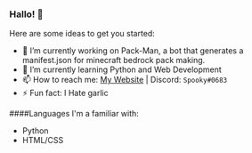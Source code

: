 ### Hallo! 👋

Here are some ideas to get you started:

- 🔭 I’m currently working on Pack-Man, a bot that generates a manifest.json for minecraft bedrock pack making.
- 🌱 I’m currently learning Python and Web Development
- 📫 How to reach me: [My Website](https://itsspooky.netlify.app/) | Discord: `Spooky#0683`
- ⚡ Fun fact: I Hate garlic

####Languages I'm a familiar with:

- Python
- HTML/CSS
